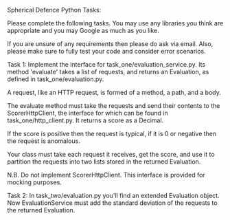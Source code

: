 Spherical Defence Python Tasks:

Please complete the following tasks. You may use any libraries you think are
appropriate and you may Google as much as you like.

If you are unsure of any requirements then please do ask via email.
Also, please make sure to fully test your code and consider error scenarios.

Task 1:
  Implement the interface for task_one/evaluation_service.py. Its method 'evaluate'
  takes a list of requests, and returns an Evaluation, as defined in task_one/evaluation.py.

  A request, like an HTTP request, is formed of a method, a path, and a body.

  The evaluate method must take the requests and send their contents to the
  ScorerHttpClient, the interface for which can be found in
  task_one/http_client.py. It returns a score as a Decimal.

  If the score is positive then the request is typical, if it is 0 or negative then the
  request is anomalous.

  Your class must take each request it receives, get the score, and use it to
  partition the requests into two lists stored in the returned Evaluation.

  N.B. Do not implement ScorerHttpClient. This interface is provided for mocking
       purposes.

Task 2:
  In task_two/evaluation.py you'll find an extended Evaluation object. Now
  EvaluationService must add the standard deviation of the requests to the
  returned Evaluation.
